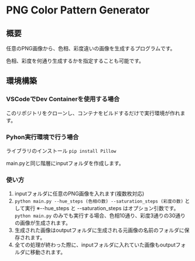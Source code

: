 # PNG Color Pattern Generator
## 概要
任意のPNG画像から、色相、彩度違いの画像を生成するプログラムです。

色相、彩度を何通り生成するかを指定することも可能です。

## 環境構築
### VSCodeでDev Containerを使用する場合
このリポジトリをクローンし、コンテナをビルドするだけで実行環境が作れます。

### Pyhon実行環境で行う場合
ライブラリのインストール
```pip install Pillow```

main.pyと同じ階層にinputフォルダを作成します。

### 使い方
1. inputフォルダに任意のPNG画像を入れます(複数枚対応)
2. ```python main.py --hue_steps (色相の数) --saturation_steps (彩度の数)``` として実行
※--hue_steps と --saturation_steps はオプション引数です。```python main.py``` のみでも実行する場合、色相10通り、彩度3通りの30通りの画像が生成されます。
3. 生成された画像はoutputフォルダに生成される元画像の名前のフォルダに保存されます。
4. 全ての処理が終わった際に、inputフォルダに入れていた画像もoutputフォルダに移動されます。
